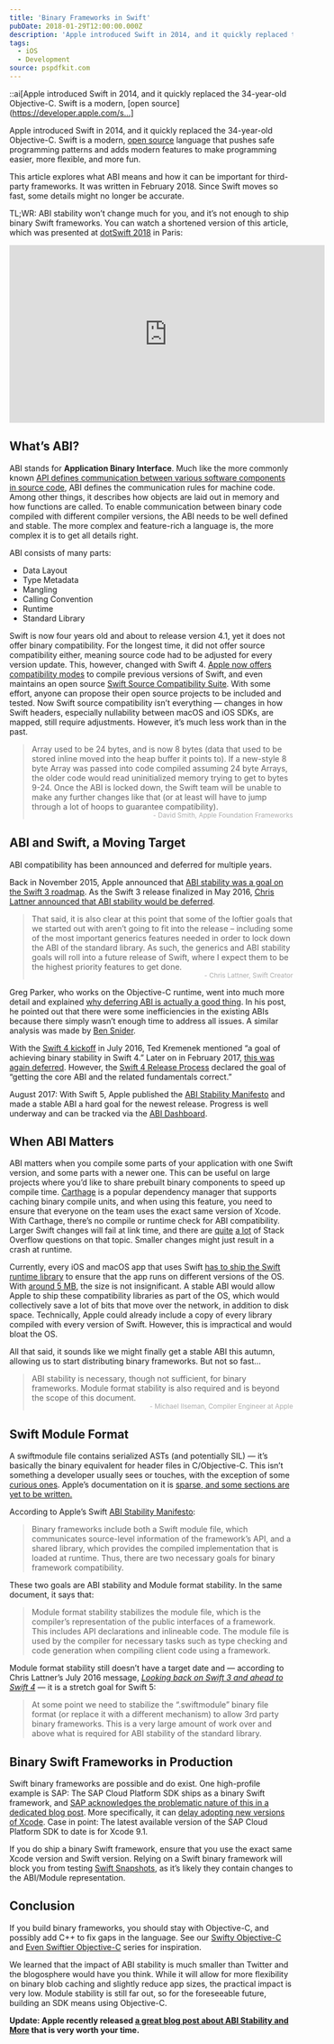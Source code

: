 ```yaml
---
title: 'Binary Frameworks in Swift'
pubDate: 2018-01-29T12:00:00.000Z
description: 'Apple introduced Swift in 2014, and it quickly replaced the 34-year-old Objective-C. Swift is a modern, [open source](https://developer.apple.com/s...'
tags:
  - iOS
  - Development
source: pspdfkit.com
---
```


::ai[Apple introduced Swift in 2014, and it quickly replaced the 34-year-old Objective-C. Swift is a modern, [open source](https://developer.apple.com/s...]


Apple introduced Swift in 2014, and it quickly replaced the 34-year-old Objective-C. Swift is a modern, [open source](https://developer.apple.com/swift/blog/?id=34) language that pushes safe programming patterns and adds modern features to make programming easier, more flexible, and more fun.

This article explores what ABI means and how it can be important for third-party frameworks. It was written in February 2018. Since Swift moves so fast, some details might no longer be accurate.

TL;WR: ABI stability won’t change much for you, and it’s not enough to ship binary Swift frameworks. You can watch a shortened version of this article, which was presented at [dotSwift 2018](https://www.dotswift.io/) in Paris:

<iframe width="560" height="315" src="https://www.youtube.com/embed/jWaO3rsNZU0" frameborder="0" allow="autoplay; encrypted-media" allowfullscreen></iframe>

## What’s ABI?

ABI stands for **Application Binary Interface**. Much like the more commonly known [API defines communication between various software components in source code](https://pspdfkit.com/api/ios/), ABI defines the communication rules for machine code. Among other things, it describes how objects are laid out in memory and how functions are called. To enable communication between binary code compiled with different compiler versions, the ABI needs to be well defined and stable. The more complex and feature-rich a language is, the more complex it is to get all details right.

ABI consists of many parts:

* Data Layout
* Type Metadata
* Mangling
* Calling Convention
* Runtime
* Standard Library

Swift is now four years old and about to release version 4.1, yet it does not offer binary compatibility. For the longest time, it did not offer source compatibility either, meaning source code had to be adjusted for every version update. This, however, changed with Swift 4. [Apple now offers compatibility modes](https://swift.org/source-compatibility/) to compile previous versions of Swift, and even maintains an open source [Swift Source Compatibility Suite](https://github.com/apple/swift-source-compat-suite). With some effort, anyone can propose their open source projects to be included and tested. Now Swift source compatibility isn’t everything — changes in how Swift headers, especially nullability between macOS and iOS SDKs, are mapped, still require adjustments. However, it’s much less work than in the past.

>Array used to be 24 bytes, and is now 8 bytes (data that used to be stored inline moved into the heap buffer it points to). If a new-style 8 byte Array was passed into code compiled assuming 24 byte Arrays, the older code would read uninitialized memory trying to get to bytes 9-24. Once the ABI is locked down, the Swift team will be unable to make any further changes like that (or at least will have to jump through a lot of hoops to guarantee compatibility).<br><small style="display:block;text-align:right;opacity:0.5;">- David Smith, Apple Foundation Frameworks</small>

## ABI and Swift, a Moving Target

ABI compatibility has been announced and deferred for multiple years.

Back in November 2015, Apple announced that [ABI stability was a goal on the Swift 3 roadmap](https://github.com/apple/swift-evolution/commit/5ce3a4275bcb359d841bbf4745ca16b66638bfcc). As the Swift 3 release finalized in May 2016, [Chris Lattner announced that ABI stability would be deferred](http://thread.gmane.org/gmane.comp.lang.swift.evolution/17276).

> That said, it is also clear at this point that some of the loftier goals that we started out with aren’t going to fit into the release – including some of the most important generics features needed in order to lock down the ABI of the standard library. As such, the generics and ABI stability goals will roll into a future release of Swift, where I expect them to be the highest priority features to get done.<br><small style="display:block;text-align:right;opacity:0.5;">- Chris Lattner, Swift Creator</small>

Greg Parker, who works on the Objective-C runtime, went into much more detail and explained [why deferring ABI is actually a good thing](https://lists.swift.org/pipermail/swift-evolution/Week-of-Mon-20160516/017875.html). In his post, he pointed out that there were some inefficiencies in the existing ABIs because there simply wasn’t enough time to address all issues. A similar analysis was made by [Ben Snider].

With the [Swift 4 kickoff](https://lists.swift.org/pipermail/swift-evolution-announce/2016-July/000235.html) in July 2016, Ted Kremenek mentioned “a goal of achieving binary stability in Swift 4.” Later on in February 2017, [this was again deferred](https://lists.swift.org/pipermail/swift-evolution/Week-of-Mon-20170213/032116.html). However, the [Swift 4 Release Process][] declared the goal of “getting the core ABI and the related fundamentals correct.”

August 2017: With Swift 5, Apple published the [ABI Stability Manifesto][] and made a stable ABI a hard goal for the newest release. Progress is well underway and can be tracked via the [ABI Dashboard][].

## When ABI Matters

ABI matters when you compile some parts of your application with one Swift version, and some parts with a newer one. This can be useful on large projects where you’d like to share prebuilt binary components to speed up compile time. [Carthage] is a popular dependency manager that supports caching binary compile units, and when using this feature, you need to ensure that everyone on the team uses the exact same version of Xcode. With Carthage, there’s no compile or runtime check for ABI compatibility. Larger Swift changes will fail at link time, and there are [quite](https://stackoverflow.com/questions/46198148/module-compiled-with-swift-3-1-cannot-be-imported-in-swift-4-0) [a lot](https://stackoverflow.com/questions/46216663/module-compiled-with-swift-4-0-cannot-be-imported-in-swift-3-1-for-framework-bin) of Stack Overflow questions on that topic. Smaller changes might just result in a crash at runtime.

Currently, every iOS and macOS app that uses Swift [has to ship the Swift runtime library](https://developer.apple.com/swift/blog/?id=2) to ensure that the app runs on different versions of the OS. With [around 5 MB](https://medium.com/@sandofsky/why-big-apps-arent-moving-to-swift-yet-f8e9a89ef661), the size is not insignificant. A stable ABI would allow Apple to ship these compatibility libraries as part of the OS, which would collectively save a lot of bits that move over the network, in addition to disk space. Technically, Apple could already include a copy of every library compiled with every version of Swift. However, this is impractical and would bloat the OS.

All that said, it sounds like we might finally get a stable ABI this autumn, allowing us to start distributing binary frameworks. But not so fast...

> ABI stability is necessary, though not sufficient, for binary frameworks. Module format stability is also required and is beyond the scope of this document.<br><small style="display:block;text-align:right;opacity:0.5;">- Michael Ilseman, ‎Compiler Engineer at Apple</small>

## Swift Module Format

A swiftmodule file contains serialized ASTs (and potentially SIL) — it’s basically the binary equivalent for header files in C/Objective-C. This isn’t something a developer usually sees or touches, with the exception of some [curious ones][]. Apple’s documentation on it is [sparse, and some sections are yet to be written.](https://github.com/apple/swift/blob/master/docs/Serialization.rst)

According to Apple’s Swift [ABI Stability Manifesto][]:

>Binary frameworks include both a Swift module file, which communicates source-level information of the framework’s API, and a shared library, which provides the compiled implementation that is loaded at runtime. Thus, there are two necessary goals for binary framework compatibility.

These two goals are ABI stability and Module format stability. In the same document, it says that:

>Module format stability stabilizes the module file, which is the compiler’s representation of the public interfaces of a framework. This includes API declarations and inlineable code. The module file is used by the compiler for necessary tasks such as type checking and code generation when compiling client code using a framework.

Module format stability still doesn’t have a target date and — according to Chris Lattner’s July 2016 message, [_Looking back on Swift 3 and ahead to Swift 4_](https://lists.swift.org/pipermail/swift-evolution/Week-of-Mon-20160725/025676.html) — it is a stretch goal for Swift 5:

>At some point we need to stabilize the “.swiftmodule” binary file format (or replace it with a different mechanism) to allow 3rd party binary frameworks.  This is a very large amount of work over and above what is required for ABI stability of the standard library.

## Binary Swift Frameworks in Production

Swift binary frameworks are possible and do exist. One high-profile example is SAP: The SAP Cloud Platform SDK ships as a binary Swift framework, and [SAP acknowledges the problematic nature of this in a dedicated blog post](https://blogs.sap.com/2017/07/10/understanding-sap-cp-sdk-for-ios-versions-and-xcode-compatibility/). More specifically, it can [delay adopting new versions of Xcode](https://answers.sap.com/questions/263584/compatibility-issues-of-sap-fiori-for-ios-framewor.html). Case in point: The latest available version of the SAP Cloud Platform SDK to date is for Xcode 9.1.

If you do ship a binary Swift framework, ensure that you use the exact same Xcode version and Swift version. Relying on a Swift binary framework will block you from testing [Swift Snapshots](https://swift.org/download/), as it’s likely they contain changes to the ABI/Module representation.

## Conclusion

If you build binary frameworks, you should stay with Objective-C, and possibly add C++ to fix gaps in the language. See our [Swifty Objective-C](https://pspdfkit.com/blog/2016/swifty-objective-c/) and [Even Swiftier Objective-C](https://pspdfkit.com/blog/2017/even-swiftier-objective-c/) series for inspiration.

We learned that the impact of ABI stability is much smaller than Twitter and the blogosphere would have you think. While it will allow for more flexibility on binary blob caching and slightly reduce app sizes, the practical impact is very low. Module stability is still far out, so for the foreseeable future, building an SDK means using Objective-C.

**Update: Apple recently released [a great blog post about ABI Stability and More](https://swift.org/blog/abi-stability-and-more/) that is very worth your time.**

[Ben Snider]: http://www.bensnider.com/abi-compatibility-whoopdty-do-what-does-it-all-mean.html
[ABI Stability Manifesto]: https://github.com/apple/swift/blob/master/docs/ABIStabilityManifesto.md
[Swift 4 Release Process]: https://swift.org/blog/swift-4-0-release-process/
[Deferring ABI Stability from Swift 4]: https://lists.swift.org/pipermail/swift-evolution/Week-of-Mon-20170213/032116.html
[ABI Dashboard]: https://swift.org/abi-stability/
[Carthage]: https://github.com/Carthage/Carthage
[curious ones]: https://pewpewthespells.com/blog/swiftdoc_and_swiftmodule_file_format_(beta_1).html